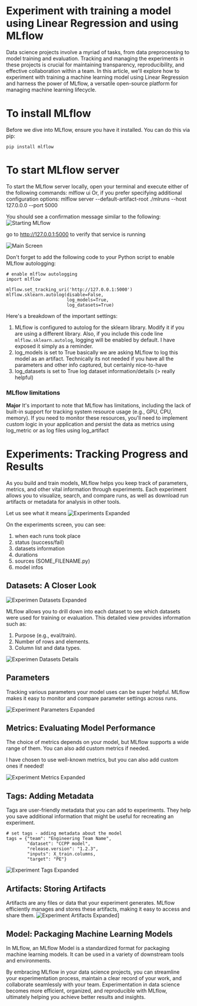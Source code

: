 # Experiment with training a model using Linear Regression and using MLflow

Data science projects involve a myriad of tasks, from data preprocessing to model training and evaluation. Tracking and managing the experiments in these projects is crucial for maintaining transparency, reproducibility, and effective collaboration within a team. In this article, we'll explore how to experiment with training a machine learning model using Linear Regression and harness the power of MLflow, a versatile open-source platform for managing machine learning lifecycle.

# To install MLflow 
Before we dive into MLflow, ensure you have it installed. You can do this via pip:

```pip install mlflow```

# To start MLflow server
To start the MLflow server locally, open your terminal and execute either of the following commands:
mlflow ui
Or, if you prefer specifying additional configuration options:
mlflow server --default-artifact-root ./mlruns --host 127.0.0.0 --port 5000

You should see a confirmation message similar to the following:
![Starting MLflow](static/screenshoots/MlFlow_Start_Command.png)

go to http://127.0.0.1:5000 to verify that service is running

![Main Screen](static/screenshoots/MlFlow_Experiments.png)

Don't forget to add the following code to your Python script to enable MLflow autologging:
```
# enable mlflow autologging
import mlflow

mlflow.set_tracking_uri('http://127.0.0.1:5000')
mlflow.sklearn.autolog(disable=False,
                       log_models=True,
                       log_datasets=True)
```
Here's a breakdown of the important settings:

1. MLflow is configured to autolog for the sklearn library. Modify it if you are using a different library. Also, if you include this code line 
```mlflow.sklearn.autolog```, logging will be enabled by default. I have exposed it simply as a reminder.
1. log_models is set to True
        basically we are asking MLflow to log this model as an artifact. Technically its not needed if you have all the parameters and other info captured, but certainly nice-to-have
1. log_datasets is set to True
        log dataset information/details (> really helpful)

### MLflow limitations

**Major** It's important to note that MLflow has limitations, including the lack of built-in support for tracking system resource usage (e.g., GPU, CPU, memory). If you need to monitor these resources, you'll need to implement custom logic in your application and persist the data as metrics using log_metric or as log files using log_artifact

# Experiments: Tracking Progress and Results

As you build and train models, MLflow helps you keep track of parameters, metrics, and other vital information through experiments. Each experiment allows you to visualize, search, and compare runs, as well as download run artifacts or metadata for analysis in other tools.

Let us see what it means
![Experiments Expanded](static/screenshoots/MlFlow_Experiments_Expanded.png)

On the experiments screen, you can see:
1. when each runs took place
1. status (success/fail)
1. datasets information
1. durations
1. sources (SOME_FILENAME.py)
1. model infos


## Datasets: A Closer Look
![Experimen Datasets Expanded](static/screenshoots/MlFlow_Experiments_Expanded_Datasets.png)

MLflow allows you to drill down into each dataset to see which datasets were used for training or evaluation. This detailed view provides information such as:

1. Purpose (e.g., eval/train).
1. Number of rows and elements.
1. Column list and data types.

![Experimen Datasets Details](static/screenshoots/MlFlow_Experiments_Expanded_Datasets_Drill.png)


## Parameters
Tracking various parameters your model uses can be super helpful. MLflow makes it easy to monitor and compare parameter settings across runs.

![Experiment Parameters Expanded](static/screenshoots/MlFlow_Experiments_Expanded_Parameters.png)


## Metrics: Evaluating Model Performance
The choice of metrics depends on your model, but MLflow supports a wide range of them. You can also add custom metrics if needed.

I have chosen to use well-known metrics, but you can also add custom ones if needed!

![Experiment Metrics Expanded](static/screenshoots/MlFlow_Experiments_Expanded_Metrics.png)


## Tags: Adding Metadata

Tags are user-friendly metadata that you can add to experiments. They help you save additional information that might be useful for recreating an experiment.
```
# set tags - adding metadata about the model
tags = {"team": "Engineering Team Name",
        "dataset": "CCPP model",
        "release.version": "1.2.3",
        "inputs": X_train.columns,
        "target": "PE"}
```

![Experiment Tags Expanded](static/screenshoots/MlFlow_Experiments_Expanded_Tags.png)


## Artifacts: Storing Artifacts
Artifacts are any files or data that your experiment generates. MLflow efficiently manages and stores these artifacts, making it easy to access and share them.
![Experiment Artifacts Expanded](static/screenshoots/MlFlow_Experiments_Expanded_Artifacts.png)]


## Model: Packaging Machine Learning Models
In MLflow, an MLflow Model is a standardized format for packaging machine learning models. It can be used in a variety of downstream tools and environments.

By embracing MLflow in your data science projects, you can streamline your experimentation process, maintain a clear record of your work, and collaborate seamlessly with your team. Experimentation in data science becomes more efficient, organized, and reproducible with MLflow, ultimately helping you achieve better results and insights.